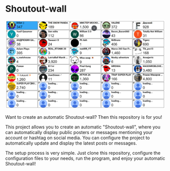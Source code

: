 # Shoutout-wall

![Shoutout Wall](img/bg.png)

Want to create an automatic Shoutout-wall? Then this repository is for you!

This project allows you to create an automatic "Shoutout-wall", where you can automatically display public posters or messages mentioning your account or hashtag on social media. You can configure the project to automatically update and display the latest posts or messages.

The setup process is very simple. Just clone this repository, configure the configuration files to your needs, run the program, and enjoy your automatic Shoutout-wall!
